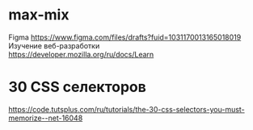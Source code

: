 # max-mix
Figma
	https://www.figma.com/files/drafts?fuid=1031170013165018019
Изучение веб-разработки 	
	https://developer.mozilla.org/ru/docs/Learn
# 30 CSS селекторов
https://code.tutsplus.com/ru/tutorials/the-30-css-selectors-you-must-memorize--net-16048

